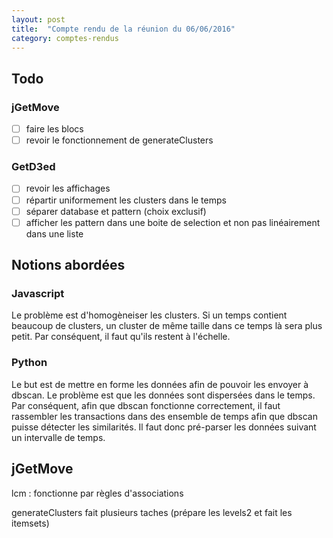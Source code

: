 ```yaml
---
layout: post
title:  "Compte rendu de la réunion du 06/06/2016"
category: comptes-rendus
---
```


## Todo

### jGetMove
- [ ] faire les blocs
- [ ] revoir le fonctionnement de generateClusters

### GetD3ed
- [ ] revoir les affichages
- [ ] répartir uniformement les clusters dans le temps
- [ ] séparer database et pattern (choix exclusif)
- [ ] afficher les pattern dans une boite de selection et non pas linéairement dans une liste

## Notions abordées

### Javascript

Le problème est d'homogèneiser les clusters. Si un temps contient beaucoup de clusters, un cluster de même taille dans ce temps là sera plus petit. Par conséquent, il faut qu'ils restent à l'échelle.

### Python

Le but est de mettre en forme les données afin de pouvoir les envoyer à dbscan. Le problème est que les données sont dispersées dans le temps. Par conséquent, afin que dbscan fonctionne correctement, il faut rassembler les transactions dans des ensemble de temps afin que dbscan puisse détecter les similarités.
Il faut donc pré-parser les données suivant un intervalle de temps.

## jGetMove

lcm
: fonctionne par règles d'associations

generateClusters fait plusieurs taches (prépare les levels2 et fait les itemsets)
